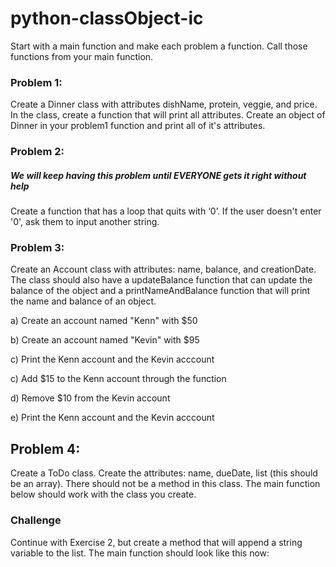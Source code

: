 # python-classObject-ic

Start with a main function and make each problem a function. Call those functions from your main function.

### Problem 1:
Create a Dinner class with attributes dishName, protein, veggie, and price. In the class, create a function that will print all attributes. Create an object of Dinner in your problem1 function and print all of it's attributes.

### Problem 2:
##### We will keep having this problem until EVERYONE gets it right without help
Create a function that has a loop that quits with ‘0’. If the user doesn't enter '0', ask them to input another string.

### Problem 3:
Create an Account class with attributes: name, balance, and creationDate. The class should also have a updateBalance function that can update the balance of the object and a printNameAndBalance function that will print the name and balance of an object.

a) Create an account named "Kenn" with $50

b) Create an account named "Kevin" with $95

c) Print the Kenn account and the Kevin acccount

c) Add $15 to the Kenn account through the function

d) Remove $10 from the Kevin account

e) Print the Kenn account and the Kevin acccount


## Problem 4:
Create a ToDo class. Create the attributes: name, dueDate, list (this should be an array). There should not be a method in this class. The main function below should work with the class you create.

### Challenge
Continue with Exercise 2, but create a method that will append a string variable to the list. The main function should look like this now:
